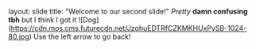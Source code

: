 layout: slide
title: "Welcome to our second slide!"
*Pretty* **damn confusing tbh** but I think I got it
![Dog]
(https://cdn.mos.cms.futurecdn.net/JzqhuEDTRfCZKMKHUxPySB-1024-80.jpg)
Use the left arrow to go back!
